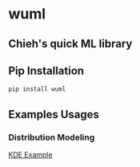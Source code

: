 # wuml
## Chieh's quick ML library
## Pip Installation
```sh
pip install wuml
```


## Examples Usages

### Distribution Modeling
[KDE Example](https://github.com/endsley/wuML/blob/main/examples/distribution_modeling/markdown/basicKDE_estimate.md)





